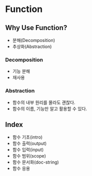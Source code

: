 # Function

## Why Use Function?

- 분해(Decomposition)
- 추상화(Abstraction)

### Decomposition

- 기능 분해
- 재사용

### Abstraction

- 함수의 내부 원리를 몰라도 괜찮다.
- 함수의 이름, 기능만 알고 활용할 수 있다.

## Index

- 함수 기초(intro)
- 함수 출력(output)
- 함수 입력(input)
- 함수 범위(scope)
- 함수 문서화(doc-string)
- 함수 응용